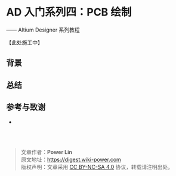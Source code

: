 # AD 入门系列四：PCB 绘制

—— Altium Designer 系列教程

【此处施工中】

## 背景

## 总结

## 参考与致谢

- []()

<br />

<br />

> 文章作者：**Power Lin**  
> 原文地址：<https://digest.wiki-power.com>  
> 版权声明：文章采用 [CC BY-NC-SA 4.0](https://creativecommons.org/licenses/by/4.0/deed.zh) 协议，转载请注明出处。
